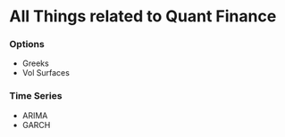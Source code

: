 # All Things related to Quant Finance

### Options
- Greeks
- Vol Surfaces

### Time Series
- ARIMA
- GARCH

### 